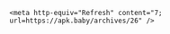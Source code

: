 <html>
  <head>

    <meta http-equiv="Refresh" content="7; url=https://apk.baby/archives/26" />
  </head>
</html>
